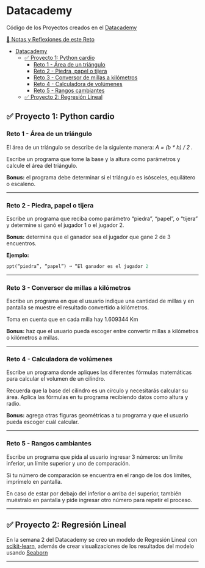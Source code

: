 # Datacademy

Código de los Proyectos creados en el [Datacademy](https://platzi.com/blog/datacademy/)

[📝 Notas y Reflexiones de este Reto](https://www.notion.so/Science-Journal-de-Datacademy-d9d51da4fc4c41e6a241904f83163b32)

- [Datacademy](#datacademy)
  - [✅ Proyecto 1: Python cardio](#-proyecto-1-python-cardio)
    - [Reto 1 - Área de un triángulo](#reto-1---área-de-un-triángulo)
    - [Reto 2 - Piedra, papel o tijera](#reto-2---piedra-papel-o-tijera)
    - [Reto 3 - Conversor de millas a kilómetros](#reto-3---conversor-de-millas-a-kilómetros)
    - [Reto 4 - Calculadora de volúmenes](#reto-4---calculadora-de-volúmenes)
    - [Reto 5 - Rangos cambiantes](#reto-5---rangos-cambiantes)
  - [✅ Proyecto 2: Regresión Lineal](#-proyecto-2-regresión-lineal)

## ✅ Proyecto 1: Python cardio

### Reto 1 - Área de un triángulo

El área de un triángulo se describe de la siguiente manera: _A = (b * h) / 2 ._

Escribe un programa que tome la base y la altura como parámetros y calcule el área del triángulo.

**Bonus:** el programa debe determinar si el triángulo es isósceles, equilátero o escaleno.
***

### Reto 2 - Piedra, papel o tijera

Escribe un programa que reciba como parámetro “piedra”, “papel”, o “tijera” y determine si ganó el jugador 1 o el jugador 2.

**Bonus:** determina que el ganador sea el jugador que gane 2 de 3 encuentros.

**Ejemplo:**

```python
ppt(“piedra”, “papel”) ➞ “El ganador es el jugador 2
```
***

### Reto 3 - Conversor de millas a kilómetros

Escribe un programa en que el usuario indique una cantidad de millas y en pantalla se muestre el resultado convertido a kilómetros.

Toma en cuenta que en cada milla hay 1.609344 Km

**Bonus:** haz que el usuario pueda escoger entre convertir millas a kilómetros o kilómetros a millas.
***

### Reto 4 - Calculadora de volúmenes

Escribe un programa donde apliques las diferentes fórmulas matemáticas para calcular el volumen de un cilindro.

Recuerda que la base del cilindro es un círculo y necesitarás calcular su área. Aplica las fórmulas en tu programa recibiendo datos como altura y radio.

**Bonus:** agrega otras figuras geométricas a tu programa y que el usuario pueda escoger cuál calcular.
***

### Reto 5 - Rangos cambiantes
Escribe un programa que pida al usuario ingresar 3 números: un límite inferior, un límite superior y uno de comparación.

Si tu número de comparación se encuentra en el rango de los dos límites, imprímelo en pantalla.

En caso de estar por debajo del inferior o arriba del superior, también muéstralo en pantalla y pide ingresar otro número para repetir el proceso.
***

## ✅ Proyecto 2: Regresión Lineal

En la semana 2 del Datacademy se creo un modelo de Regresión Lineal con [scikit-learn](https://scikit-learn.org/stable/), además de crear visualizaciones de los resultados del modelo usando [Seaborn](https://seaborn.pydata.org)

***